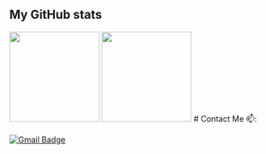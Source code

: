 ## My GitHub stats

<a>
<img height="160em" src="https://github-readme-stats.vercel.app/api?username=Guilherme786&show_icons=true&theme=nightowl&include_all_commits=true&count_private=true"/>
</a>
<a>
  <img height="160em" src="https://github-readme-stats.vercel.app/api/top-langs/?username=Guilherme786&layout=compact&langs_count=7&theme=nightowl"/>
</a>
# Contact Me 📫:


[![Gmail Badge](https://img.shields.io/badge/-guilhermedcarvalho.a@gmail.com-006bed?style=flat-square&logo=Gmail&logoColor=white&link=mailto:xrexv158925lpo@gmail.com)](mailto:guilhermedcarvalho.a@gmail.com) 
